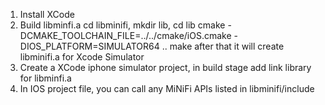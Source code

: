 1) Install XCode
2) Build libminfi.a
cd libminifi, mkdir lib, cd lib
cmake -DCMAKE_TOOLCHAIN_FILE=../../cmake/iOS.cmake -DIOS_PLATFORM=SIMULATOR64 ..
make
after that it will create libminifi.a for Xcode Simulator
3) Create a XCode iphone simulator project, in build stage add link library for libminfi.a
4) In IOS project file, you can call any MiNiFi APIs listed in libminifi/include  
